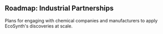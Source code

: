 ## Roadmap: Industrial Partnerships
Plans for engaging with chemical companies and manufacturers to apply EcoSynth's discoveries at scale.
